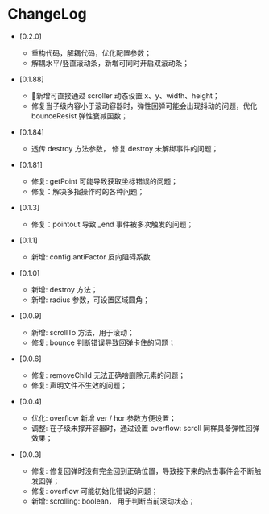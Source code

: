 # ChangeLog

- [0.2.0]
    - 重构代码，解耦代码，优化配置参数；
    - 解耦水平/竖直滚动条，新增可同时开启双滚动条；

- [0.1.88]
    - 新增可直接通过 scroller 动态设置 x、y、width、height；
    - 修复当子级内容小于滚动容器时，弹性回弹可能会出现抖动的问题，优化 bounceResist 弹性衰减函数；

- [0.1.84]
    - 透传 destroy 方法参数， 修复 destroy 未解绑事件的问题；

- [0.1.81]
    - 修复: getPoint 可能导致获取坐标错误的问题；
    - 修复：解决多指操作时的各种问题；

- [0.1.3]
    - 修复：pointout 导致 _end 事件被多次触发的问题；

- [0.1.1]
    - 新增: config.antiFactor 反向阻碍系数

- [0.1.0]
    - 新增: destroy 方法；
    - 新增: radius 参数，可设置区域圆角；

- [0.0.9]
    - 新增: scrollTo 方法，用于滚动；
    - 修复: bounce 判断错误导致回弹卡住的问题；

- [0.0.6]
    - 修复: removeChild 无法正确啥删除元素的问题；
    - 修复: 声明文件不生效的问题；

- [0.0.4]
    - 优化: overflow 新增 ver / hor 参数方便设置；
    - 调整: 在子级未撑开容器时，通过设置 overflow: scroll 同样具备弹性回弹效果；

- [0.0.3]
    - 修复: 修复回弹时没有完全回到正确位置，导致接下来的点击事件会不断触发回弹；
    - 修复: overflow 可能初始化错误的问题；
    - 新增: scrolling: boolean， 用于判断当前滚动状态；